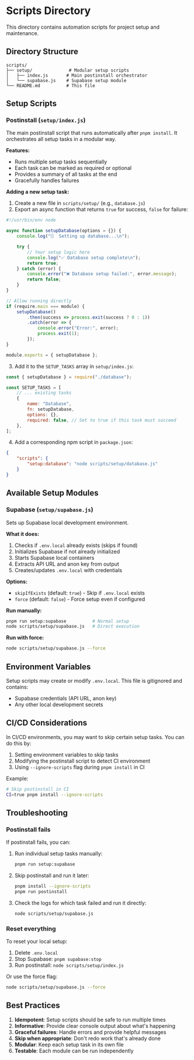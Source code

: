 # Scripts Directory

This directory contains automation scripts for project setup and maintenance.

## Directory Structure

```
scripts/
├── setup/              # Modular setup scripts
│   ├── index.js       # Main postinstall orchestrator
│   └── supabase.js    # Supabase setup module
└── README.md          # This file
```

## Setup Scripts

### Postinstall (`setup/index.js`)

The main postinstall script that runs automatically after `pnpm install`. It orchestrates all setup tasks in a modular way.

**Features:**

- Runs multiple setup tasks sequentially
- Each task can be marked as required or optional
- Provides a summary of all tasks at the end
- Gracefully handles failures

**Adding a new setup task:**

1. Create a new file in `scripts/setup/` (e.g., `database.js`)
2. Export an async function that returns `true` for success, `false` for failure:

```javascript
#!/usr/bin/env node

async function setupDatabase(options = {}) {
    console.log("🗄️  Setting up database...\n");

    try {
        // Your setup logic here
        console.log("✅ Database setup complete\n");
        return true;
    } catch (error) {
        console.error("❌ Database setup failed:", error.message);
        return false;
    }
}

// Allow running directly
if (require.main === module) {
    setupDatabase()
        .then(success => process.exit(success ? 0 : 1))
        .catch(error => {
            console.error("Error:", error);
            process.exit(1);
        });
}

module.exports = { setupDatabase };
```

3. Add it to the `SETUP_TASKS` array in `setup/index.js`:

```javascript
const { setupDatabase } = require("./database");

const SETUP_TASKS = [
    // ... existing tasks
    {
        name: "Database",
        fn: setupDatabase,
        options: {},
        required: false, // Set to true if this task must succeed
    },
];
```

4. Add a corresponding npm script in `package.json`:

```json
{
    "scripts": {
        "setup:database": "node scripts/setup/database.js"
    }
}
```

## Available Setup Modules

### Supabase (`setup/supabase.js`)

Sets up Supabase local development environment.

**What it does:**

1. Checks if `.env.local` already exists (skips if found)
2. Initializes Supabase if not already initialized
3. Starts Supabase local containers
4. Extracts API URL and anon key from output
5. Creates/updates `.env.local` with credentials

**Options:**

- `skipIfExists` (default: `true`) - Skip if `.env.local` exists
- `force` (default: `false`) - Force setup even if configured

**Run manually:**

```bash
pnpm run setup:supabase          # Normal setup
node scripts/setup/supabase.js   # Direct execution
```

**Run with force:**

```bash
node scripts/setup/supabase.js --force
```

## Environment Variables

Setup scripts may create or modify `.env.local`. This file is gitignored and contains:

- Supabase credentials (API URL, anon key)
- Any other local development secrets

## CI/CD Considerations

In CI/CD environments, you may want to skip certain setup tasks. You can do this by:

1. Setting environment variables to skip tasks
2. Modifying the postinstall script to detect CI environment
3. Using `--ignore-scripts` flag during `pnpm install` in CI

Example:

```bash
# Skip postinstall in CI
CI=true pnpm install --ignore-scripts
```

## Troubleshooting

### Postinstall fails

If postinstall fails, you can:

1. Run individual setup tasks manually:

    ```bash
    pnpm run setup:supabase
    ```

2. Skip postinstall and run it later:

    ```bash
    pnpm install --ignore-scripts
    pnpm run postinstall
    ```

3. Check the logs for which task failed and run it directly:
    ```bash
    node scripts/setup/supabase.js
    ```

### Reset everything

To reset your local setup:

1. Delete `.env.local`
2. Stop Supabase: `pnpm supabase:stop`
3. Run postinstall: `node scripts/setup/index.js`

Or use the force flag:

```bash
node scripts/setup/supabase.js --force
```

## Best Practices

1. **Idempotent**: Setup scripts should be safe to run multiple times
2. **Informative**: Provide clear console output about what's happening
3. **Graceful failures**: Handle errors and provide helpful messages
4. **Skip when appropriate**: Don't redo work that's already done
5. **Modular**: Keep each setup task in its own file
6. **Testable**: Each module can be run independently
